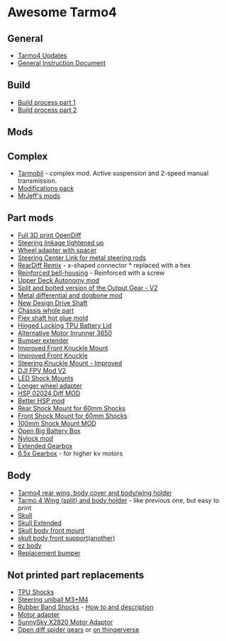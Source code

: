 # Awesome Tarmo4

## General

* [Tarmo4 Updates](https://www.reddit.com/r/EngineeringNS/comments/fxlblu/tarmo4_updates/)  
* [General Instruction Document](https://docs.google.com/document/d/1hfrpDU1DQm6QKrioJsxxcMdq8ormYTlwAHaiswDuSHI/edit)  

## Build

* [Build process part 1](https://www.reddit.com/r/EngineeringNS/comments/ic0wqk/build_process/)  
* [Build process part 2](https://www.reddit.com/r/EngineeringNS/comments/icp0j9/build_process_part_2/)  

## Mods

## Complex

* [Tarmobil](https://github.com/jano305/tarmobil) - complex mod. Active suspension and 2-speed manual transmission.  
* [Modifications pack](https://www.thingiverse.com/thing:4306573)  
* [MrJeff's mods](https://www.thingiverse.com/mrjeff/collections/tarmo4)

## Part mods
* [Full 3D print OpenDiff](https://www.thingiverse.com/thing:4812879)
* [Steering linkage tightened up](https://www.thingiverse.com/thing:4423157)  
* [Wheel adapter with spacer](https://www.thingiverse.com/thing:4712918)  
* [Steering Center Link for metal steering rods](https://www.thingiverse.com/thing:4712939)  
* [RearDiff Remix](https://www.thingiverse.com/thing:4584144) - x-shaped connector * replaced with a hex  
* [Reinforced bell-housing](https://www.thingiverse.com/thing:4444108) - Reinforced with a screw  
* [Upper Deck Autonomy mod](https://www.thingiverse.com/thing:4587915)  
* [Split and bolted version of the Output Gear - V2](https://www.thingiverse.com/thing:4557557)  
* [Metal differential and dogbone mod](https://www.reddit.com/r/EngineeringNS/comments/ik7nux/tarmo4_metal_differential_and_dogbone_mod/)  
* [New Design Drive Shaft](https://www.thingiverse.com/thing:4584173)  
* [Chassis whole part](https://www.thingiverse.com/thing:4441061)
* [Flex shaft hot glue mold](https://www.thingiverse.com/thing:4334044)
* [Hinged Locking TPU Battery Lid](https://www.thingiverse.com/thing:4375122)
* [Alternative Motor Inrunner 3650](https://www.thingiverse.com/thing:4352667)
* [Bumper extender](https://www.thingiverse.com/thing:4434465)
* [Improved Front Knuckle Mount](https://www.thingiverse.com/thing:4483614)
* [Improved Front Knuckle](https://www.thingiverse.com/thing:4483631)
* [Steering Knuckle Mount - Improved](https://www.thingiverse.com/thing:4534256)
* [DJI FPV Mod V2](https://www.thingiverse.com/thing:4507734)
* [LED Shock Mounts](https://www.thingiverse.com/thing:4518041)
* [Longer wheel adapter](https://www.thingiverse.com/thing:4538811)
* [HSP 02024 Diff MOD](https://www.reddit.com/r/EngineeringNS/comments/hy89r4/hsp_02024_diff_mod/)
* [Better HSP mod](https://www.thingiverse.com/thing:4840527)
* [Rear Shock Mount for 60mm Shocks](https://www.thingiverse.com/thing:4483349)
* [Front Shock Mount for 60mm Shocks](https://www.thingiverse.com/thing:4483339)
* [100mm Shock Mount MOD](https://www.thingiverse.com/thing:4561328)
* [Open Big Battery Box](https://www.thingiverse.com/thing:4561311)
* [Nylock mod](https://www.thingiverse.com/thing:4576832)
* [Extended Gearbox](https://www.thingiverse.com/thing:4581117)
* [6.5x Gearbox](https://www.thingiverse.com/thing:4581261) - for higher kv motors

## Body

* [Tarmo4 rear wing, body cover and body/wing holder](https://www.thingiverse.com/thing:4413934)  
* [Tarmo 4 Wing (split) and body holder](https://www.thingiverse.com/thing:4514831) - like previous one, but easy to print  
* [Skull](https://www.youmagine.com/designs/tarmo4-skull)
* [Skull Extended](https://www.youmagine.com/designs/tarmo4-skull-extended)
* [Skull body front mount](https://www.thingiverse.com/thing:4445668)
* [skull body front support(another)](https://www.thingiverse.com/thing:4552794)
* [ez body](https://www.thingiverse.com/thing:4608257)
* [Replacement bumper](https://www.thingiverse.com/thing:4537663)

## Not printed part replacements

* [TPU Shocks](https://cad.onshape.com/documents/f930945ce5c4b57ebf1dfbc4/w/5352ffa0514812d148ed8853/e/38295ad25ea7549abc3629cb)  
* [Steering uniball M3+M4](https://grabcad.com/library/steering-uniball-m3-m4-suitable-for-tarmo4-1)  
* [Rubber Band Shocks](https://www.thingiverse.com/thing:4614088) - [How to and description](https://www.reddit.com/r/EngineeringNS/comments/j4y7pa/rubber_band_shocks_for_tarmo4/)  
* [Motor adapter](https://www.thingiverse.com/thing:4379574)  
* [SunnySky X2820 Motor Adaptor](https://www.thingiverse.com/thing:4483373)
* [Open diff spider gears](https://www.youmagine.com/designs/tarmo4-open-diff-spider-gears-with-axle-options) or [on thingerverse](https://www.thingiverse.com/thing:4422947)
